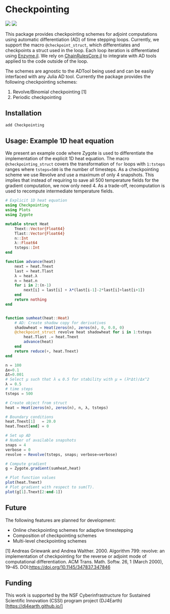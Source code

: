 # Checkpointing
[![][build-stable-img]][build-url] [![][docs-stable-img]][docs-stable-url]

This package provides checkpointing schemes for adjoint computations using automatic differentiation (AD) of time stepping loops. Currently, we support the macro `@checkpoint_struct`, which differentiates and checkpoints a struct used in the loop. Each loop iteration is differentiated using [Enzyme.jl](https://github.com/EnzymeAD/Enzyme.jl). We rely on [ChainRulesCore.jl](https://github.com/JuliaDiff/ChainRulesCore.jl) to integrate with AD tools applied to the code outside of the loop.

The schemes are agnostic to the ADTool being used and can be easily interfaced with any Julia AD tool. Currently the package provides the following checkpointing schemes:

1. Revolve/Binomial checkpointing [1]
2. Periodic checkpointing

## Installation

```julia
add Checkpointing
```

## Usage: Example 1D heat equation

We present an example code where Zygote is used to differentiate the implementation of the explicit 1D heat equation. The macro `@checkpointing_struct` covers the transformation of `for` loops with `1:tsteps` ranges where `tsteps=500` is the number of timesteps. As a checkpointing scheme we use Revolve and use a maximum of only 4 snapshots. This implies that instead of requiring to save all 500 temperature fields for the gradient computation, we now only need 4. As a trade-off, recomputation is used to recompute intermediate temperature fields.

```julia
# Explicit 1D heat equation
using Checkpointing
using Plots
using Zygote

mutable struct Heat
    Tnext::Vector{Float64}
    Tlast::Vector{Float64}
    n::Int
    λ::Float64
    tsteps::Int
end

function advance(heat)
    next = heat.Tnext
    last = heat.Tlast
    λ = heat.λ
    n = heat.n
    for i in 2:(n-1)
        next[i] = last[i] + λ*(last[i-1]-2*last[i]+last[i+1])
    end
    return nothing
end


function sumheat(heat::Heat)
    # AD: Create shadow copy for derivatives 
    shadowheat = Heat(zeros(n), zeros(n), 0, 0.0, 0)
    @checkpoint_struct revolve heat shadowheat for i in 1:tsteps
        heat.Tlast .= heat.Tnext
        advance(heat)
    end
    return reduce(+, heat.Tnext)
end

n = 100
Δx=0.1
Δt=0.001
# Select μ such that λ ≤ 0.5 for stability with μ = (λ*Δt)/Δx^2
λ = 0.5
# time steps
tsteps = 500

# Create object from struct
heat = Heat(zeros(n), zeros(n), n, λ, tsteps)

# Boundary conditions
heat.Tnext[1]   = 20.0
heat.Tnext[end] = 0

# Set up AD
# Number of available snapshots
snaps = 4
verbose = 0
revolve = Revolve(tsteps, snaps; verbose=verbose)

# Compute gradient
g = Zygote.gradient(sumheat,heat)

# Plot function values
plot(heat.Tnext)
# Plot gradient with respect to sum(T).
plot(g[1].Tnext[2:end-1])
```
## Future

The following features are planned for development:

* Online checkpointing schemes for adaptive timestepping
* Composition of checkpointing schemes
* Multi-level checkpointing schemes

[1] Andreas Griewank and Andrea Walther. 2000. Algorithm 799: revolve: an implementation of checkpointing for the reverse or adjoint mode of computational differentiation. ACM Trans. Math. Softw. 26, 1 (March 2000), 19–45. DOI:https://doi.org/10.1145/347837.347846

## Funding

This work is supported by the NSF Cyberinfrastructure for Sustained Scientific Innovation (CSSI) program project (DJ4Earth)[https://dj4earth.github.io/]

[docs-stable-img]: https://img.shields.io/badge/docs-stable-blue.svg
[docs-stable-url]: https://Argonne-National-Laboratory.github.io/Checkpointing.jl/
[build-url]: https://github.com/Argonne-National-Laboratory/Checkpointing.jl/actions?query=workflow/actions?query=workflow
[build-stable-img]: https://github.com/Argonne-National-Laboratory/Checkpointing.jl/workflows/Run%20tests/badge.svg?branch=main
